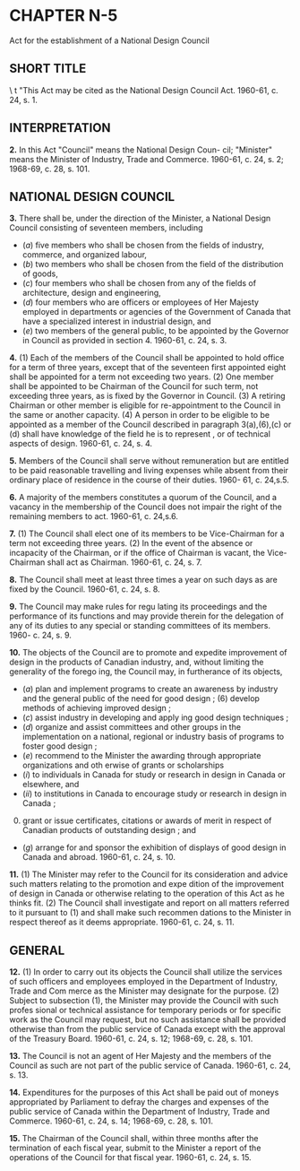 
# CHAPTER N-5
Act for the establishment of a National
Design Council

## SHORT TITLE
\ t "This Act may be cited as the National
Design Council Act. 1960-61, c. 24, s. 1.

## INTERPRETATION

**2.** In this Act
"Council" means the National Design Coun-
cil;
"Minister" means the Minister of Industry,
Trade and Commerce. 1960-61, c. 24, s. 2;
1968-69, c. 28, s. 101.

## NATIONAL DESIGN COUNCIL

**3.** There shall be, under the direction of
the Minister, a National Design Council
consisting of seventeen members, including
  * (_a_) five members who shall be chosen from
the fields of industry, commerce, and
organized labour,
  * (_b_) two members who shall be chosen from
the field of the distribution of goods,
  * (_c_) four members who shall be chosen from
any of the fields of architecture, design and
engineering,
  * (_d_) four members who are officers or
employees of Her Majesty employed in
departments or agencies of the Government
of Canada that have a specialized interest
in industrial design, and
  * (_e_) two members of the general public,
to be appointed by the Governor in Council
as provided in section 4. 1960-61, c. 24, s. 3.

**4.** (1) Each of the members of the Council
shall be appointed to hold office for a term
of three years, except that of the seventeen
first appointed eight shall be appointed for a
term not exceeding two years.
(2) One member shall be appointed to be
Chairman of the Council for such term, not
exceeding three years, as is fixed by the
Governor in Council.
(3) A retiring Chairman or other member is
eligible for re-appointment to the Council in
the same or another capacity.
(4) A person in order to be eligible to be
appointed as a member of the Council
described in paragraph 3(a),(6),(c) or (d) shall
have knowledge of the field he is to represent ,
or of technical aspects of design. 1960-61, c.
24, s. 4.

**5.** Members of the Council shall serve
without remuneration but are entitled to be
paid reasonable travelling and living expenses
while absent from their ordinary place of
residence in the course of their duties. 1960-
61, c. 24,s.5.

**6.** A majority of the members constitutes a
quorum of the Council, and a vacancy in the
membership of the Council does not impair
the right of the remaining members to act.
1960-61, c. 24,s.6.

**7.** (1) The Council shall elect one of its
members to be Vice-Chairman for a term not
exceeding three years.
(2) In the event of the absence or incapacity
of the Chairman, or if the office of Chairman
is vacant, the Vice-Chairman shall act as
Chairman. 1960-61, c. 24, s. 7.

**8.** The Council shall meet at least three
times a year on such days as are fixed by the
Council. 1960-61, c. 24, s. 8.

**9.** The Council may make rules for regu
lating its proceedings and the performance of
its functions and may provide therein for the
delegation of any of its duties to any special
or standing committees of its members. 1960-
c. 24, s. 9.

**10.** The objects of the Council are to
promote and expedite improvement of design
in the products of Canadian industry, and,
without limiting the generality of the forego
ing, the Council may, in furtherance of its
objects,
  * (_a_) plan and implement programs to create
an awareness by industry and the general
public of the need for good design ;
(6) develop methods of achieving improved
design ;
  * (_c_) assist industry in developing and apply
ing good design techniques ;
  * (_d_) organize and assist committees and
other groups in the implementation on a
national, regional or industry basis of
programs to foster good design ;
  * (_e_) recommend to the Minister the awarding
through appropriate organizations and oth
erwise of grants or scholarships
  * (_i_) to individuals in Canada for study or
research in design in Canada or elsewhere,
and
  * (_ii_) to institutions in Canada to encourage
study or research in design in Canada ;
0) grant or issue certificates, citations or
awards of merit in respect of Canadian
products of outstanding design ; and
  * (_g_) arrange for and sponsor the exhibition
of displays of good design in Canada and
abroad. 1960-61, c. 24, s. 10.

**11.** (1) The Minister may refer to the
Council for its consideration and advice such
matters relating to the promotion and expe
dition of the improvement of design in
Canada or otherwise relating to the operation
of this Act as he thinks fit.
(2) The Council shall investigate and report
on all matters referred to it pursuant to
(1) and shall make such recommen
dations to the Minister in respect thereof as
it deems appropriate. 1960-61, c. 24, s. 11.

## GENERAL

**12.** (1) In order to carry out its objects the
Council shall utilize the services of such
officers and employees employed in the
Department of Industry, Trade and Com
merce as the Minister may designate for the
purpose.
(2) Subject to subsection (1), the Minister
may provide the Council with such profes
sional or technical assistance for temporary
periods or for specific work as the Council
may request, but no such assistance shall be
provided otherwise than from the public
service of Canada except with the approval
of the Treasury Board. 1960-61, c. 24, s. 12;
1968-69, c. 28, s. 101.

**13.** The Council is not an agent of Her
Majesty and the members of the Council as
such are not part of the public service of
Canada. 1960-61, c. 24, s. 13.

**14.** Expenditures for the purposes of this
Act shall be paid out of moneys appropriated
by Parliament to defray the charges and
expenses of the public service of Canada
within the Department of Industry, Trade
and Commerce. 1960-61, c. 24, s. 14; 1968-69,
c. 28, s. 101.

**15.** The Chairman of the Council shall,
within three months after the termination of
each fiscal year, submit to the Minister a
report of the operations of the Council for
that fiscal year. 1960-61, c. 24, s. 15.
